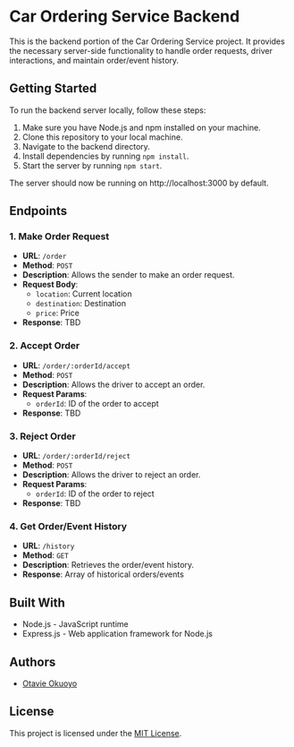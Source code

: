 # Car Ordering Service Backend

This is the backend portion of the Car Ordering Service project. It provides the necessary server-side functionality to handle order requests, driver interactions, and maintain order/event history.

## Getting Started

To run the backend server locally, follow these steps:

1. Make sure you have Node.js and npm installed on your machine.
2. Clone this repository to your local machine.
3. Navigate to the backend directory.
4. Install dependencies by running `npm install`.
5. Start the server by running `npm start`.

The server should now be running on http://localhost:3000 by default.

## Endpoints

### 1. Make Order Request

- **URL**: `/order`
- **Method**: `POST`
- **Description**: Allows the sender to make an order request.
- **Request Body**:
  - `location`: Current location
  - `destination`: Destination
  - `price`: Price
- **Response**: TBD

### 2. Accept Order

- **URL**: `/order/:orderId/accept`
- **Method**: `POST`
- **Description**: Allows the driver to accept an order.
- **Request Params**:
  - `orderId`: ID of the order to accept
- **Response**: TBD

### 3. Reject Order

- **URL**: `/order/:orderId/reject`
- **Method**: `POST`
- **Description**: Allows the driver to reject an order.
- **Request Params**:
  - `orderId`: ID of the order to reject
- **Response**: TBD

### 4. Get Order/Event History

- **URL**: `/history`
- **Method**: `GET`
- **Description**: Retrieves the order/event history.
- **Response**: Array of historical orders/events

## Built With

- Node.js - JavaScript runtime
- Express.js - Web application framework for Node.js

## Authors

- [Otavie Okuoyo](https://github.com/Otavie)

## License

This project is licensed under the [MIT License](LICENSE).
